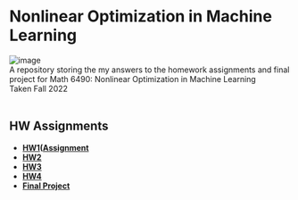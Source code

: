 # Nonlinear Optimization in Machine Learning
![image](https://user-images.githubusercontent.com/91383782/236700649-40befcaf-2537-42a1-ac38-8675695397a5.png)<br/>
A repository storing the my answers to the homework assignments and final project for Math 6490: Nonlinear Optimization in Machine Learning\
Taken Fall 2022
<br/><br/>

## HW Assignments
- __[HW1](Math-6490-HW1)([Assignment](Math-6490-HW1/Assignment1.pdf)__
- __[HW2](Math-6490-HW2)__
- __[HW3](Math-6490-HW3)__
- __[HW4](Math-6490-HW4)__
- __[Final Project](Math-6490-FinalProject)__

